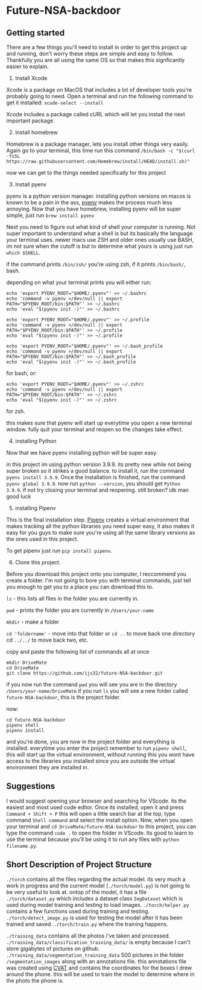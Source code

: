 # Future-NSA-backdoor

## Getting started
There are a few things you'll need to install in order to get this project up and running, don't worry these steps are simple and easy to follow. Thankfully you are all using the same OS so that makes this signficantly easier to explain.

1. Install Xcode

Xcode is a package on MacOS that includes a lot of developer tools you're probably going to need. Open a terminal and run the following command to get it installed: `xcode-select --install`

Xcode includes a package called cURL which will let you install the next important package.

2. Install homebrew

Homebrew is a package manager, lets you install other things very easily. Again go to your terminal, this time run this command
`/bin/bash -c "$(curl -fsSL https://raw.githubusercontent.com/Homebrew/install/HEAD/install.sh)"`

now we can get to the things needed specifically for this project

3. Install pyenv

pyenv is a python version manager. installing python versions on macos is known to be a pain in the ass, [pyenv](https://github.com/pyenv/pyenv) makes the process much less annoying.
Now that you have homebrew, installing pyenv will be super simple, just run `brew install pyenv`

Next you need to figure out what kind of shell your computer is running. Not super important to understand what a shell is but its basically the language your terminal uses. newer macs use ZSH and older ones usually use BASH, im not sure when the cutoff is but to determine what yours is using just run `which $SHELL`.

if the command prints `/bin/zsh/` you're using zsh, if it prints `/bin/bash/`, bash. 

depending on what your terminal prints you will either run:
```
echo 'export PYENV_ROOT="$HOME/.pyenv"' >> ~/.bashrc
echo 'command -v pyenv >/dev/null || export PATH="$PYENV_ROOT/bin:$PATH"' >> ~/.bashrc
echo 'eval "$(pyenv init -)"' >> ~/.bashrc

echo 'export PYENV_ROOT="$HOME/.pyenv"' >> ~/.profile
echo 'command -v pyenv >/dev/null || export PATH="$PYENV_ROOT/bin:$PATH"' >> ~/.profile
echo 'eval "$(pyenv init -)"' >> ~/.profile

echo 'export PYENV_ROOT="$HOME/.pyenv"' >> ~/.bash_profile
echo 'command -v pyenv >/dev/null || export PATH="$PYENV_ROOT/bin:$PATH"' >> ~/.bash_profile
echo 'eval "$(pyenv init -)"' >> ~/.bash_profile
```
for bash, or:
```
echo 'export PYENV_ROOT="$HOME/.pyenv"' >> ~/.zshrc
echo 'command -v pyenv >/dev/null || export PATH="$PYENV_ROOT/bin:$PATH"' >> ~/.zshrc
echo 'eval "$(pyenv init -)"' >> ~/.zshrc
```
for zsh.

this makes sure that pyenv will start up everytime you open a new terminal window. fully quit your terminal and reopen so the changes take effect.

4. installing Python

Now that we have pyenv installing python will be super easy.

in this project im using python version 3.9.9. its pretty new while not being super broken so it strikes a good balance.
to install it, run the command `pyenv install 3.9.9`. Once the installation is finished, run the command `pyenv global 3.9.9`.
now run `python --version`, you should get `Python 3.9.9`. if not try closing your terminal and reopening. still broken? idk man good luck

5. installing Pipenv

This is the final installation step. [Pipenv](https://docs.pipenv.org/) creates a virtual environment that makes tracking all the python libraries you need super easy, it also makes it easy for you guys to make sure you're using all the same library versions as the ones used in this project. 

To get pipenv just run `pip install pipenv`. 

6. Clone this project. 

Before you download this project onto you computer, I reccommend you create a folder. I'm not going to bore you with terminal commands, just tell you enough to get you to a place you can download this to. 

`ls` - this lists all files in the folder you are currently in.

`pwd` - prints the folder you are currently in `/Users/your-name`

`mkdir` - make a folder

`cd 'foldername'` - move into that folder or `cd ..` to move back one directory cd `../../` to move back two, etc.

copy and paste the following list of commands all at once 
```
mkdir DriveMate
cd DriveMate
git clone https://github.com/ijs32/future-NSA-backdoor.git
```
if you now run the command `pwd` you will see you are in the directory `/Users/your-name/DriveMate`
if you run `ls` you will see a new folder called `future-NSA-backdoor`, this is the project folder.

now: 
```
cd future-NSA-backdoor
pipenv shell
pipenv install
```

and you're done, you are now in the project folder and everything is installed. everytime you enter the project remember to run `pipenv shell`, this will start up the virtual environment, without running this you wont have access to the libraries you installed since you are outside the virtual environment they are installed in.

## Suggestions

I would suggest opening your browser and searching for VScode. its the easiest and most used code editor. Once its installed, open it and press `Command + Shift + P` this will open a little search bar at the top, type command `Shell command` and select the install option. Now, when you open your terminal and `cd DriveMate/future-NSA-backdoor` to this project, you can type the command `code .` to open the folder in VScode. Its good to learn to use the terminal because you'll be using it to run any files with `python filename.py`.

## Short Description of Project Structure

`./torch` contains all the files regarding the actual model.
its very much a work in progress and the current model (`./torch/model.py`) is not going to be very useful to look at. 
ontop of the model, it has a file `./torch/dataset.py` which includes a dataset class `ImgDataset` which is used during model training and testing to load images. 
`./torch/helper.py` contains a few functions used during training and testing. 
`./torch/detect_image.py` is used for testing the model after it has been trained and saved. 
`./torch/train.py` where the training happens.

`./training_data` contains all the photos i've taken and processed.
`./training_data/classification_training_data/` is empty because I can't store gigabytes of pictures on github. 
`./training_data/segmentation_training_data` 500 pictures in the folder `/segmentation_images` along with an annotations file. this annotations file was created using [CVAT](https://www.cvat.ai/) and contains the coordinates for the boxes I drew around the phone. this will be used to train the model to determine where in the photo the phone is.
